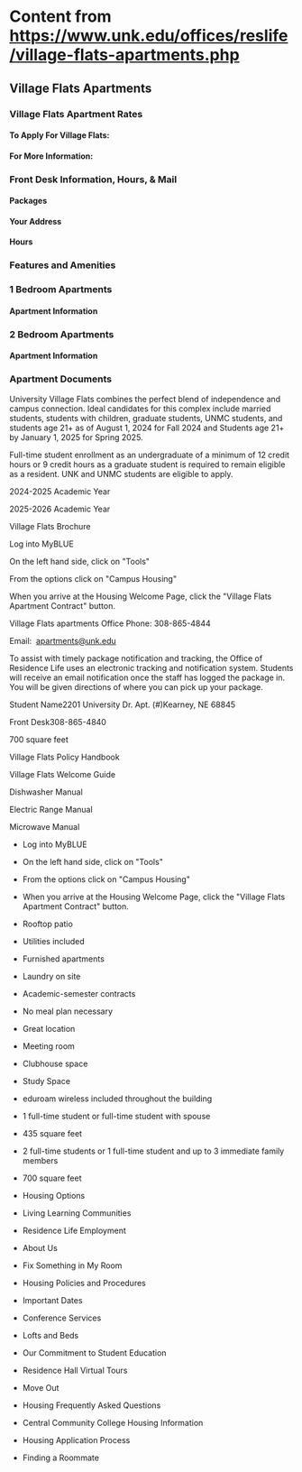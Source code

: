 # Content from https://www.unk.edu/offices/reslife/village-flats-apartments.php

## Village Flats Apartments

### Village Flats Apartment Rates

#### To Apply For Village Flats:

#### For More Information:

### Front Desk Information, Hours, & Mail

#### Packages

#### Your Address

#### Hours

### Features and Amenities

### 1 Bedroom Apartments

#### Apartment Information

### 2 Bedroom Apartments

#### Apartment Information

### Apartment Documents





University Village Flats combines the perfect blend of independence and campus connection. Ideal candidates for this complex include married students, students with children, graduate students, UNMC students, and students age 21+ as of August 1, 2024 for Fall 2024 and Students age 21+ by January 1, 2025 for Spring 2025.

Full-time student enrollment as an undergraduate of a minimum of 12 credit hours or 9 credit hours as a graduate student is required to remain eligible as a resident. UNK and UNMC students are eligible to apply.

2024-2025 Academic Year

2025-2026 Academic Year

Village Flats Brochure

Log into MyBLUE

On the left hand side, click on "Tools"

From the options click on "Campus Housing"

When you arrive at the Housing Welcome Page, click the "Village Flats Apartment Contract" button.

Village Flats apartments Office Phone: 308-865-4844

Email:  apartments@unk.edu

To assist with timely package notification and tracking, the Office of Residence Life uses an electronic tracking and notification system. Students will receive an email notification once the staff has logged the package in. You will be given directions of where you can pick up your package.

Student Name2201 University Dr. Apt. (#)Kearney, NE 68845

Front Desk308-865-4840

700 square feet



Village Flats Policy Handbook

Village Flats Welcome Guide

Dishwasher Manual

Electric Range Manual

Microwave Manual

- Log into MyBLUE
- On the left hand side, click on "Tools"
- From the options click on "Campus Housing"
- When you arrive at the Housing Welcome Page, click the "Village Flats Apartment Contract" button.

- Rooftop patio
- Utilities included
- Furnished apartments
- Laundry on site
- Academic-semester contracts
- No meal plan necessary
- Great location
- Meeting room
- Clubhouse space
- Study Space
- eduroam wireless included throughout the building

- 1 full-time student or full-time student with spouse
- 435 square feet

- 2 full-time students or 1 full-time student and up to 3 immediate family members
- 700 square feet

- Housing Options
- Living Learning Communities
- Residence Life Employment
- About Us
- Fix Something in My Room
- Housing Policies and Procedures
- Important Dates
- Conference Services
- Lofts and Beds
- Our Commitment to Student Education
- Residence Hall Virtual Tours
- Move Out
- Housing Frequently Asked Questions
- Central Community College Housing Information
- Housing Application Process
- Finding a Roommate

